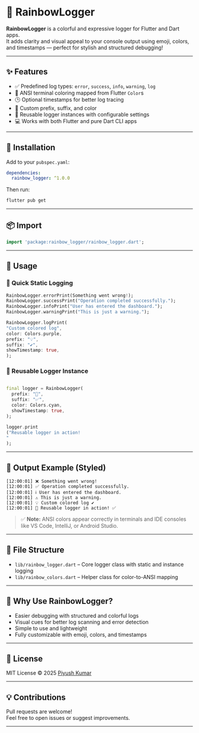 # 🌈 RainbowLogger

**RainbowLogger** is a colorful and expressive logger for Flutter and Dart apps.  
It adds clarity and visual appeal to your console output using emoji, colors, and timestamps —
perfect for stylish and structured debugging!

---

## ✨ Features

- ✅ Predefined log types: `error`, `success`, `info`, `warning`, `log`
- 🎨 ANSI terminal coloring mapped from Flutter `Color`s
- 🕒 Optional timestamps for better log tracing
- 🧩 Custom prefix, suffix, and color
- 🔁 Reusable logger instances with configurable settings
- 💻 Works with both Flutter and pure Dart CLI apps

---

## 🚀 Installation

Add to your `pubspec.yaml`:

```yaml
dependencies:
  rainbow_logger: ^1.0.0
```

Then run:

```bash
flutter pub get
```

---

## 📦 Import

```dart
import 'package:rainbow_logger/rainbow_logger.dart';
```

---

## 🧪 Usage

### 🔹 Quick Static Logging

```dart
RainbowLogger.errorPrint(Something went wrong!);
RainbowLogger.successPrint("Operation completed successfully.");
RainbowLogger.infoPrint("User has entered the dashboard.");
RainbowLogger.warningPrint("This is just a warning.");

RainbowLogger.logPrint(
"Custom colored log",
color: Colors.purple,
prefix: "💡",
suffix: "✔️",
showTimestamp: true,
);

```

### 🔸 Reusable Logger Instance

```dart

final logger = RainbowLogger(
  prefix: "🚀",
  suffix: "✅",
  color: Colors.cyan,
  showTimestamp: true,
);

logger.print
("Reusable logger in action!
"
);
```

---

## 📘 Output Example (Styled)

```
[12:00:01] ❌ Something went wrong!
[12:00:01] ✅ Operation completed successfully.
[12:00:01] ℹ️ User has entered the dashboard.
[12:00:01] ⚠️ This is just a warning.
[12:00:01] 💡 Custom colored log ✔️
[12:00:01] 🚀 Reusable logger in action! ✅
```

> ✅ **Note:** ANSI colors appear correctly in terminals and IDE consoles like VS Code, IntelliJ, or
> Android Studio.

---

## 📁 File Structure

- `lib/rainbow_logger.dart` – Core logger class with static and instance logging
- `lib/rainbow_colors.dart` – Helper class for color-to-ANSI mapping

---

## 🧠 Why Use RainbowLogger?

- Easier debugging with structured and colorful logs
- Visual cues for better log scanning and error detection
- Simple to use and lightweight
- Fully customizable with emoji, colors, and timestamps

---

## 📄 License

MIT License © 2025 [Piyush Kumar](https://github.com/piro-piyush)

---

## 💡 Contributions

Pull requests are welcome!  
Feel free to open issues or suggest improvements.

---